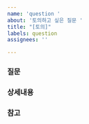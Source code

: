 ```yaml
---
name: 'question '
about: '토의하고 싶은 질문 '
title: "[토의]"
labels: question
assignees: ''

---
```


### 질문 
### 상세내용 
### 참고
